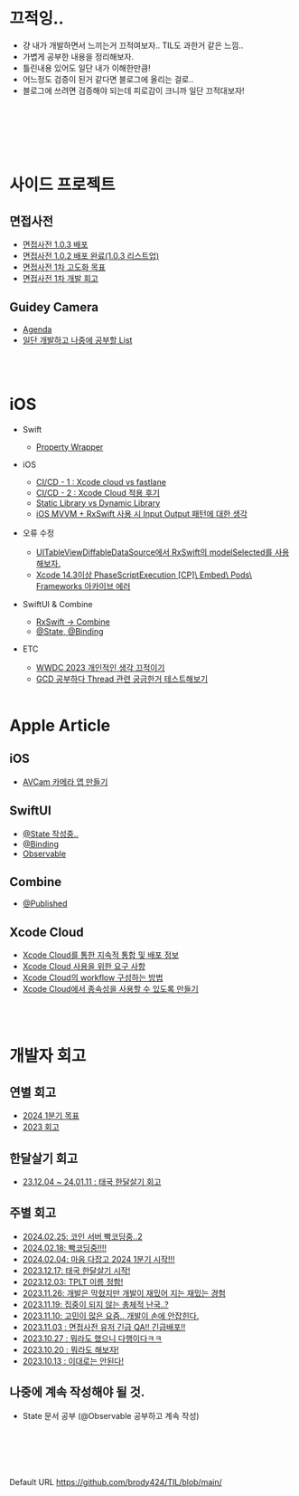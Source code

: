 # 끄적잉..
* 걍 내가 개발하면서 느끼는거 끄적여보자.. TIL도 과한거 같은 느낌..
* 가볍게 공부한 내용을 정리해보자.
* 틀린내용 있어도 일단 내가 이해한만큼!
* 어느정도 검증이 된거 같다면 블로그에 올리는 걸로..
* 블로그에 쓰려면 검증해야 되는데 피로감이 크니까 일단 끄적대보자!

<br/><br/>


<br/><br/>

# 사이드 프로젝트
## 면접사전
* [면접사전 1.0.3 배포](https://github.com/brody424/TIL/blob/main/ios/sideproject/interview_dictionary/interview_dictionary_4.md)
* [면접사전 1.0.2 배포 완료(1.0.3 리스트업)](https://github.com/brody424/TIL/blob/main/ios/sideproject/interview_dictionary/interview_dictionary_3.md)
* [면접사전 1차 고도화 목표](https://github.com/brody424/TIL/blob/main/ios/sideproject/interview_dictionary/interview_dictionary_2.md)
* [면접사전 1차 개발 회고](https://github.com/brody424/TIL/blob/main/ios/sideproject/interview_dictionary/interview_dictionary_1.md)

## Guidey Camera
* [Agenda](https://github.com/brody424/TIL/blob/main/ios/sideproject/tplt/agenda.md)
* [일단 개발하고 나중에 공부할 List](https://github.com/brody424/TIL/blob/main/ios/sideproject/tplt/first_develop_after_study_list)

<br/><br/>

# iOS
* Swift
    * [Property Wrapper](https://github.com/brody424/TIL/tree/main/ios/til/property_wrapper.md) 

* iOS
    * [CI/CD - 1 : Xcode cloud vs fastlane](https://github.com/brody424/TIL/tree/main/ios/cicd_1.md)
    * [CI/CD - 2 : Xcode Cloud 적용 후기](https://github.com/brody424/TIL/tree/main/ios/cicd_2.md)
    * [Static Library vs Dynamic Library](https://github.com/brody424/TIL/tree/main/ios/til/static_library_dynamic_library.md)
    * [iOS MVVM + RxSwift 사용 시  Input Output 패턴에 대한 생각](https://github.com/brody424/TIL/tree/main/ios/til/mvvm_input_output_0.md)

* 오류 수정
    * [UITableViewDiffableDataSource에서 RxSwift의 modelSelected를 사용해보자.](https://github.com/brody424/TIL/blob/main/ios/error/Diffable_DataSource_RxSwift_Select.md)
    * [Xcode 14.3이상 PhaseScriptExecution [CP]\ Embed\ Pods\ Frameworks 아카이브 에러](https://github.com/brody424/TIL/blob/main/ios/error/xcode_14_3_error.md)

* SwiftUI & Combine
    * [RxSwift -> Combine](https://github.com/brody424/TIL/blob/main/ios/til/combine_swiftui/rxswift_combine_convert.md)
    * [@State, @Binding](https://github.com/brody424/TIL/blob/main/ios/til/combine_swiftui/state_binding_observedObject.md)
* ETC
    * [WWDC 2023 개인적인 생각 끄적이기](https://github.com/brody424/TIL/blob/main/ios/etc/wwdc_2023_personal_thoughts.md)
    * [GCD 공부하다 Thread 관련 궁금한거 테스트해보기](https://github.com/brody424/TIL/tree/main/ios/til/concurrent/thread_question.md)
<br/><br/>

# Apple Article 
## iOS
- [AVCam 카메라 앱 만들기](https://github.com/brody424/TIL/tree/main/ios/documentation/AVCam_Building_a_Camera_App.md)
## SwiftUI 
- [@State 작성중..](https://github.com/brody424/TIL/tree/main/ios/documentation/SwiftUI_Combine/SwiftUI_State.md)
- [@Binding](https://github.com/brody424/TIL/tree/main/ios/documentation/SwiftUI_Combine/SwiftUI_Binding.md)
- [Observable](https://github.com/brody424/TIL/tree/main/ios/documentation/SwiftUI_Combine/SwiftUI_Observable.md)
## Combine
- [@Published](https://github.com/brody424/TIL/tree/main/ios/documentation/SwiftUI_Combine/Published.md)


## Xcode Cloud
- [Xcode Cloud를 통한 지속적 통합 및 배포 정보](https://github.com/brody424/TIL/tree/main/ios/documentation/About_continuous_integration_and_delivery_with_Xcode_Cloud.md)
- [Xcode Cloud 사용을 위한 요구 사항](https://github.com/brody424/TIL/tree/main/ios/documentation/Requirements_for_using_Xcode_Cloud.md)
- [Xcode Cloud의 workflow 구성하는 방법](https://github.com/brody424/TIL/tree/main/ios/documentation/Configuring_your_first_Xcode_Cloud_workflow.md)
- [Xcode Cloud에서 종속성을 사용할 수  있도록 만들기](https://github.com/brody424/TIL/tree/main/ios/documentation/Making_dependencies_available_to_Xcode_Cloud.md)


<br/><br/>
 
# 개발자 회고
## 연별 회고
- [2024 1분기 목표](https://github.com/brody424/TIL/tree/main/ios/diary/longterm/2024_1_4_okr.md)
- [2023 회고](https://github.com/brody424/TIL/tree/main/ios/diary/longterm/retrospect_2023.md)
## 한달살기 회고
- [23.12.04 ~ 24.01.11 : 태국 한달살기 회고](https://github.com/brody424/TIL/tree/main/ios/diary/longterm/2023_thailand_worcation.md)
## 주별 회고
- [2024.02.25: 코인 서버 빡코딩중..2](https://github.com/brody424/TIL/tree/main/ios/diary/240225.md)
- [2024.02.18: 빡코딩중!!!!](https://github.com/brody424/TIL/tree/main/ios/diary/240218.md)
- [2024.02.04: 마음 다잡고 2024 1분기 시작!!!](https://github.com/brody424/TIL/tree/main/ios/diary/240204.md)
- [2023.12.17: 태국 한달살기 시작!](https://github.com/brody424/TIL/tree/main/ios/diary/231217.md)
- [2023.12.03: TPLT 이름 정함!](https://github.com/brody424/TIL/tree/main/ios/diary/231203.md)
- [2023.11.26: 개발은 막혔지만 개발이 재밌어 지는 재밌는 경험](https://github.com/brody424/TIL/tree/main/ios/diary/231126.md)
- [2023.11.19: 집중이 되지 않는 총체적 난국..?](https://github.com/brody424/TIL/tree/main/ios/diary/231119.md)
- [2023.11.10: 고민이 많은 요즘.. 개발이 손에 안잡힌다.](https://github.com/brody424/TIL/tree/main/ios/diary/231110.md)
- [2023.11.03 : 면접사전 유저 긴급 QA!! 긴급배포!!](https://github.com/brody424/TIL/tree/main/ios/diary/231103.md)
- [2023.10.27 : 뭐라도 했으니 다행이다ㅋㅋ](https://github.com/brody424/TIL/tree/main/ios/diary/231027.md)
- [2023.10.20 : 뭐라도 해보자!](https://github.com/brody424/TIL/tree/main/ios/diary/231020.md)
- [2023.10.13 : 이대로는 안된다!](https://github.com/brody424/TIL/tree/main/ios/diary/231013.md)


## 나중에 계속 작성해야 될 것.
- State 문서 공부 (@Observable 공부하고 계속 작성)

<br/><br/><br/><br/><br/>
Default URL https://github.com/brody424/TIL/blob/main/
